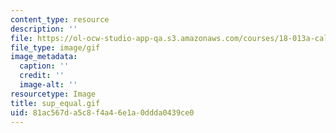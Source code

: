 ```yaml
---
content_type: resource
description: ''
file: https://ol-ocw-studio-app-qa.s3.amazonaws.com/courses/18-013a-calculus-with-applications-spring-2005/81ac567da5c8f4a46e1a0ddda0439ce0_sup_equal.gif
file_type: image/gif
image_metadata:
  caption: ''
  credit: ''
  image-alt: ''
resourcetype: Image
title: sup_equal.gif
uid: 81ac567d-a5c8-f4a4-6e1a-0ddda0439ce0
---
```

